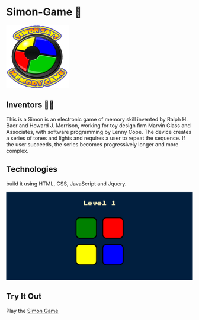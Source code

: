 # Simon-Game 🚦
![](icon.png)


## Inventors 👨‍💻
This is a Simon is an electronic game of memory skill invented by Ralph H. Baer and Howard J. Morrison, working for toy design firm Marvin Glass and Associates, with software programming by Lenny Cope. The device creates a series of tones and lights and requires a user to repeat the sequence. If the user succeeds, the series becomes progressively longer and more complex.


## Technologies

build it using HTML, CSS, JavaScript and Jquery.

![](simon.PNG)

## Try It Out
Play the [Simon Game](https://pages.github.com/)
